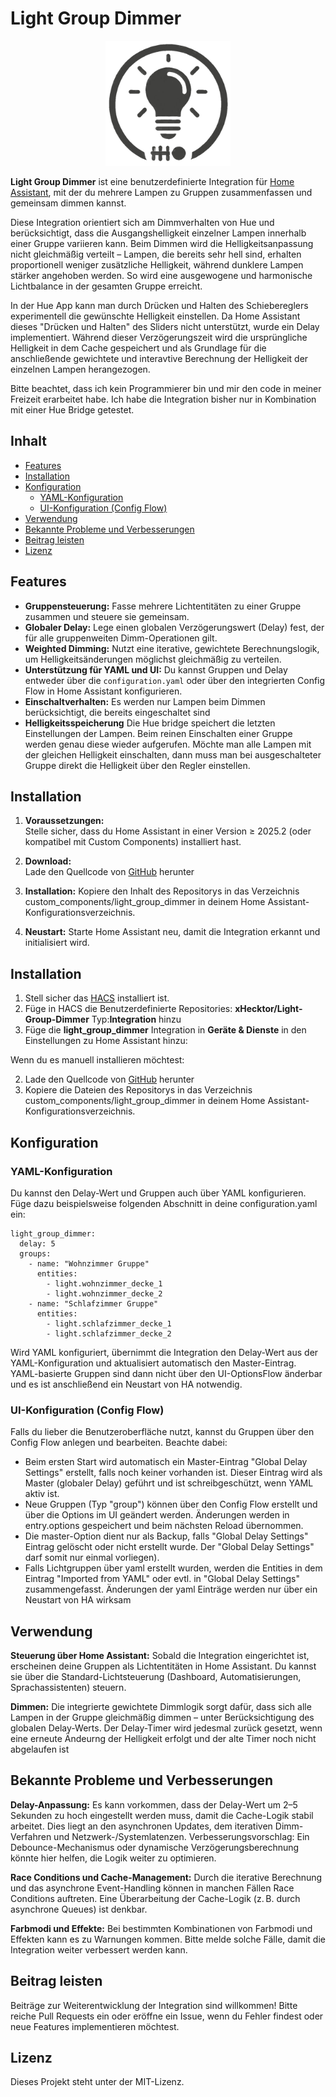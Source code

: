# Light Group Dimmer


<p align="center">
  <a href="https://github.com/xHecktor/Light-Group-Dimmer/">
    <img src="https://github.com/xHecktor/Light-Group-Dimmer/blob/main/images/logo.png" alt="Logo" height="200">
  </a>
</p>

**Light Group Dimmer** ist eine benutzerdefinierte Integration für [Home Assistant](https://www.home-assistant.io/), mit der du mehrere Lampen zu Gruppen zusammenfassen und gemeinsam dimmen kannst. 

Diese Integration orientiert sich am Dimmverhalten von Hue und berücksichtigt, dass die Ausgangshelligkeit einzelner Lampen innerhalb einer Gruppe variieren kann. Beim Dimmen wird die Helligkeitsanpassung nicht gleichmäßig verteilt – Lampen, die bereits sehr hell sind, erhalten proportionell weniger zusätzliche Helligkeit, während dunklere Lampen stärker angehoben werden. So wird eine ausgewogene und harmonische Lichtbalance in der gesamten Gruppe erreicht.

In der Hue App kann man durch Drücken und Halten des Schiebereglers experimentell die gewünschte Helligkeit einstellen. Da Home Assistant dieses "Drücken und Halten" des Sliders nicht unterstützt, wurde ein Delay implementiert. Während dieser Verzögerungszeit wird die ursprüngliche Helligkeit in dem Cache gespeichert und als Grundlage für die anschließende gewichtete und interavtive Berechnung der Helligkeit der einzelnen Lampen herangezogen.


Bitte beachtet, dass ich kein Programmierer bin und mir den code in meiner Freizeit erarbeitet habe. Ich habe die Integration bisher nur in Kombination mit einer Hue Bridge getestet. 

## Inhalt

- [Features](#features)
- [Installation](#installation)
- [Konfiguration](#konfiguration)
  - [YAML-Konfiguration](#yaml-konfiguration)
  - [UI-Konfiguration (Config Flow)](#ui-konfiguration-config-flow)
- [Verwendung](#verwendung)
- [Bekannte Probleme und Verbesserungen](#bekannte-probleme-und-verbesserungen)
- [Beitrag leisten](#beitrag-leisten)
- [Lizenz](#lizenz)

## Features

- **Gruppensteuerung:** Fasse mehrere Lichtentitäten zu einer Gruppe zusammen und steuere sie gemeinsam.
- **Globaler Delay:** Lege einen globalen Verzögerungswert (Delay) fest, der für alle gruppenweiten Dimm-Operationen gilt.
- **Weighted Dimming:** Nutzt eine iterative, gewichtete Berechnungslogik, um Helligkeitsänderungen möglichst gleichmäßig zu verteilen.
- **Unterstützung für YAML und UI:** Du kannst Gruppen und Delay entweder über die `configuration.yaml` oder über den integrierten Config Flow in Home Assistant konfigurieren.
- **Einschaltverhalten:** Es werden nur Lampen beim Dimmen berücksichtigt, die bereits eingeschaltet sind
- **Helligkeitsspeicherung** Die Hue bridge speichert die letzten Einstellungen der Lampen. Beim reinen Einschalten einer Gruppe werden genau diese wieder aufgerufen. Möchte man alle Lampen mit der gleichen Helligkeit einschalten, dann muss man bei ausgeschalteter Gruppe direkt die Helligkeit über den Regler einstellen. 

## Installation

1. **Voraussetzungen:**  
   Stelle sicher, dass du Home Assistant in einer Version ≥ 2025.2 (oder kompatibel mit Custom Components) installiert hast.

2. **Download:**  
   Lade den Quellcode von [GitHub](https://github.com/xHecktor/light_group_dimmer) herunter
   
4. **Installation:**
Kopiere den Inhalt des Repositorys in das Verzeichnis custom_components/light_group_dimmer in deinem Home Assistant-Konfigurationsverzeichnis.

5. **Neustart:**
Starte Home Assistant neu, damit die Integration erkannt und initialisiert wird.


## Installation

1. Stell sicher das [HACS](https://hacs.xyz) installiert ist.
2. Füge in HACS die Benutzerdefinierte Repositories: **xHecktor/Light-Group-Dimmer** Typ:**Integration** hinzu
3. Füge die **light_group_dimmer** Integration in **Geräte & Dienste**  in den Einstellungen zu Home Assistant hinzu:


   

Wenn du es manuell installieren möchtest:

2. Lade den Quellcode von [GitHub](https://github.com/xHecktor/Light-Group-Dimmer/tree/main/custom_components/light_group_dimmer) herunter
3. Kopiere die Dateien des Repositorys in das Verzeichnis custom_components/light_group_dimmer in deinem Home Assistant-Konfigurationsverzeichnis.







## Konfiguration
### YAML-Konfiguration
Du kannst den Delay-Wert und Gruppen auch über YAML konfigurieren. Füge dazu beispielsweise folgenden Abschnitt in deine configuration.yaml ein:


```
light_group_dimmer:
  delay: 5
  groups:
    - name: "Wohnzimmer Gruppe"
      entities:
        - light.wohnzimmer_decke_1
        - light.wohnzimmer_decke_2
    - name: "Schlafzimmer Gruppe"
      entities:
        - light.schlafzimmer_decke_1
        - light.schlafzimmer_decke_2
```

Wird YAML konfiguriert, übernimmt die Integration den Delay-Wert aus der YAML-Konfiguration und aktualisiert automatisch den Master-Eintrag. YAML-basierte Gruppen sind dann nicht über den UI-OptionsFlow änderbar und es ist anschließend ein Neustart von HA notwendig.

### UI-Konfiguration (Config Flow)
Falls du lieber die Benutzeroberfläche nutzt, kannst du Gruppen über den Config Flow anlegen und bearbeiten. Beachte dabei:

- Beim ersten Start wird automatisch ein Master-Eintrag "Global Delay Settings" erstellt, falls noch keiner vorhanden ist. Dieser Eintrag wird als Master (globaler Delay) geführt und ist schreibgeschützt, wenn YAML aktiv ist.
- Neue Gruppen (Typ "group") können über den Config Flow erstellt und über die Options im UI geändert werden. Änderungen werden in entry.options gespeichert und beim nächsten Reload übernommen.
- Die master-Option dient nur als Backup, falls "Global Delay Settings" Eintrag gelöscht oder nicht erstellt wurde. Der "Global Delay Settings" darf somit nur einmal vorliegen). 
- Falls Lichtgruppen über yaml erstellt wurden, werden die Entities in dem Eintrag "Imported from YAML" oder evtl. in  "Global Delay Settings" zusammengefasst. Änderungen der yaml Einträge werden nur über ein Neustart von HA wirksam


## Verwendung
**Steuerung über Home Assistant:**
Sobald die Integration eingerichtet ist, erscheinen deine Gruppen als Lichtentitäten in Home Assistant. Du kannst sie über die Standard-Lichtsteuerung (Dashboard, Automatisierungen, Sprachassistenten) steuern.

**Dimmen:**
Die integrierte gewichtete Dimmlogik sorgt dafür, dass sich alle Lampen in der Gruppe gleichmäßig dimmen – unter Berücksichtigung des globalen Delay-Werts. Der Delay-Timer wird jedesmal zurück gesetzt, wenn eine erneute Ändeurng der Helligkeit erfolgt und der alte Timer noch nicht abgelaufen ist


## Bekannte Probleme und Verbesserungen
**Delay-Anpassung:**
Es kann vorkommen, dass der Delay-Wert um 2–5 Sekunden zu hoch eingestellt werden muss, damit die Cache-Logik stabil arbeitet. Dies liegt an den asynchronen Updates, dem iterativen Dimm-Verfahren und Netzwerk-/Systemlatenzen.
Verbesserungsvorschlag:
Ein Debounce-Mechanismus oder dynamische Verzögerungsberechnung könnte hier helfen, die Logik weiter zu optimieren.

**Race Conditions und Cache-Management:**
Durch die iterative Berechnung und das asynchrone Event-Handling können in manchen Fällen Race Conditions auftreten. Eine Überarbeitung der Cache-Logik (z. B. durch asynchrone Queues) ist denkbar.

**Farbmodi und Effekte:**
Bei bestimmten Kombinationen von Farbmodi und Effekten kann es zu Warnungen kommen. Bitte melde solche Fälle, damit die Integration weiter verbessert werden kann.

## Beitrag leisten
Beiträge zur Weiterentwicklung der Integration sind willkommen!
Bitte reiche Pull Requests ein oder eröffne ein Issue, wenn du Fehler findest oder neue Features implementieren möchtest.

## Lizenz
Dieses Projekt steht unter der MIT-Lizenz.
